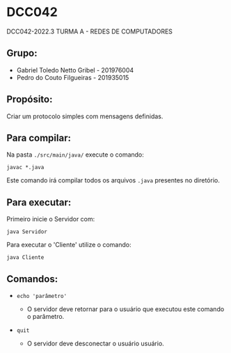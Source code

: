 # DCC042
DCC042-2022.3 TURMA A - REDES DE COMPUTADORES

## Grupo:
  - Gabriel Toledo Netto Gribel - 201976004
  - Pedro do Couto Filgueiras - 201935015

## Propósito:
Criar um protocolo simples com mensagens definidas.


## Para compilar:
  Na pasta  ```./src/main/java/```  execute o comando:
  ```
  javac *.java
  ```
  Este comando irá compilar todos os arquivos ```.java``` presentes no diretório.
  
## Para executar:
  Primeiro inicie o Servidor com:
  ```
  java Servidor
  ```
 
 Para executar o 'Cliente' utilize o comando:
  ```
  java Cliente
  ```
  
  ## Comandos:
  - ``` echo 'parâmetro' ```
    - O servidor deve retornar para o usuário que executou este comando o parâmetro.
    
  - ``` quit ```
    - O servidor deve desconectar o usuário usuário.
 
  
